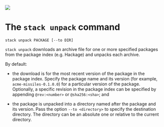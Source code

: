 <div class="hidden-warning"><a href="https://docs.haskellstack.org/"><img src="https://cdn.jsdelivr.net/gh/commercialhaskell/stack/doc/img/hidden-warning.svg"></a></div>

# The `stack unpack` command

~~~text
stack unpack PACKAGE [--to DIR]
~~~

`stack unpack` downloads an archive file for one or more specified packages from
the package index (e.g. Hackage) and unpacks each archive.

By default:

*   the download is for the most recent version of the package in the package
    index. Specify the package name and its version (for example,
    `acme-missiles-0.1.0.0`) for a particular version of the package.
    Optionally, a specific revision in the package index can be specified by
    appending `@rev:<number>` or `@sha256:<sha>`; and

*   the package is unpacked into a directory named after the package and its
    version. Pass the option `--to <directory>` to specify the destination
    directory. The directory can be an absolute one or relative to the current
    directory.
